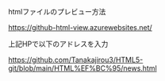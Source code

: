 htmlファイルのプレビュー方法

https://github-html-view.azurewebsites.net/

上記HPで以下のアドレスを入力

https://github.com/Tanakajirou3/HTML5-git/blob/main/HTML%EF%BC%95/news.html

